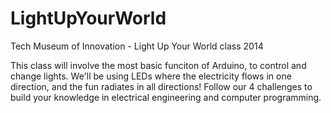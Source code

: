 LightUpYourWorld
================

Tech Museum of Innovation - Light Up Your World class 2014

This class will involve the most basic funciton of Arduino, to control and change lights.  We'll be using LEDs where the electricity flows in one direction, and the fun radiates in all directions!  Follow our 4 challenges to build your knowledge in electrical engineering and computer programming.
